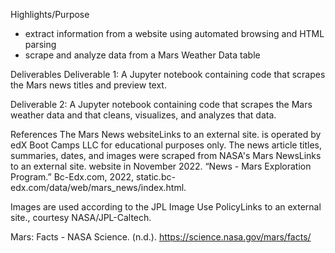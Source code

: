 Highlights/Purpose
- extract information from a website using automated browsing and HTML parsing
- scrape and analyze data from a Mars Weather Data table

Deliverables
Deliverable 1: A Jupyter notebook containing code that scrapes the Mars news titles and preview text.

Deliverable 2: A Jupyter notebook containing code that scrapes the Mars weather data and that cleans, visualizes, and analyzes that data.

References
The Mars News websiteLinks to an external site. is operated by edX Boot Camps LLC for educational purposes only. The news article titles, summaries, dates, and images were scraped from NASA's Mars NewsLinks to an external site. website in November 2022. “News - Mars Exploration Program.” Bc-Edx.com, 2022, static.bc-edx.com/data/web/mars_news/index.html.

Images are used according to the JPL Image Use PolicyLinks to an external site., courtesy NASA/JPL-Caltech.

Mars: Facts - NASA Science. (n.d.). https://science.nasa.gov/mars/facts/


